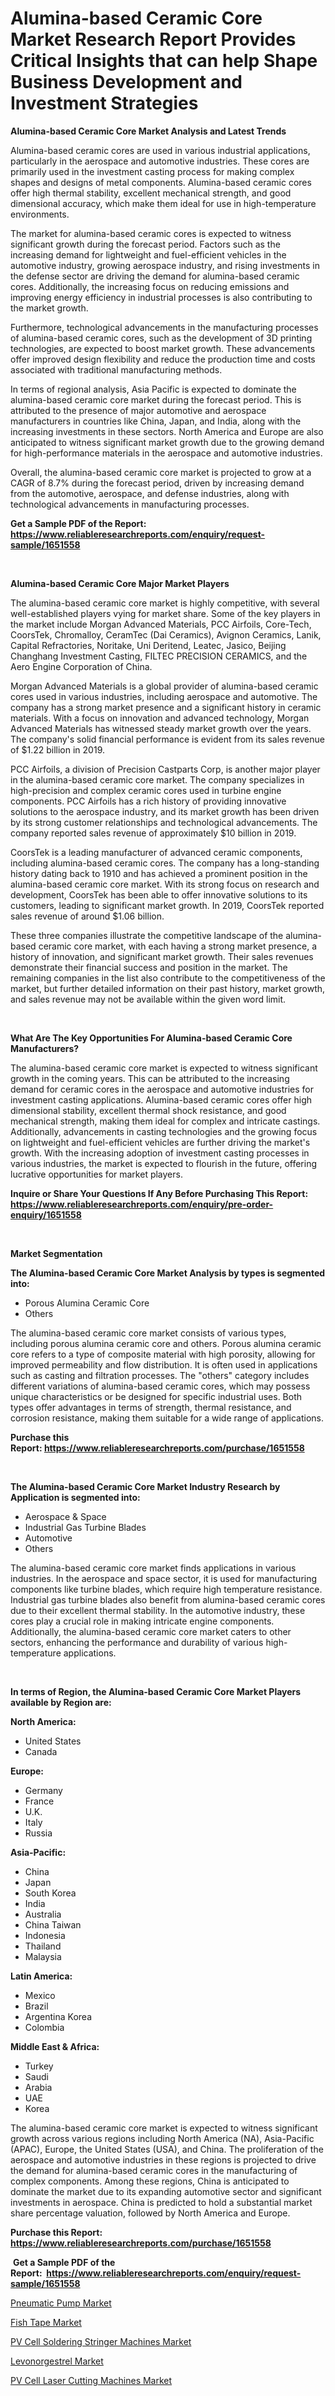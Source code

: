 <p><h1>Alumina-based Ceramic Core Market Research Report Provides Critical Insights that can help Shape Business Development and Investment Strategies</h1></p><p><strong>Alumina-based Ceramic Core Market Analysis and Latest Trends</strong></p>
<p><p>Alumina-based ceramic cores are used in various industrial applications, particularly in the aerospace and automotive industries. These cores are primarily used in the investment casting process for making complex shapes and designs of metal components. Alumina-based ceramic cores offer high thermal stability, excellent mechanical strength, and good dimensional accuracy, which make them ideal for use in high-temperature environments.</p><p>The market for alumina-based ceramic cores is expected to witness significant growth during the forecast period. Factors such as the increasing demand for lightweight and fuel-efficient vehicles in the automotive industry, growing aerospace industry, and rising investments in the defense sector are driving the demand for alumina-based ceramic cores. Additionally, the increasing focus on reducing emissions and improving energy efficiency in industrial processes is also contributing to the market growth.</p><p>Furthermore, technological advancements in the manufacturing processes of alumina-based ceramic cores, such as the development of 3D printing technologies, are expected to boost market growth. These advancements offer improved design flexibility and reduce the production time and costs associated with traditional manufacturing methods.</p><p>In terms of regional analysis, Asia Pacific is expected to dominate the alumina-based ceramic core market during the forecast period. This is attributed to the presence of major automotive and aerospace manufacturers in countries like China, Japan, and India, along with the increasing investments in these sectors. North America and Europe are also anticipated to witness significant market growth due to the growing demand for high-performance materials in the aerospace and automotive industries.</p><p>Overall, the alumina-based ceramic core market is projected to grow at a CAGR of 8.7% during the forecast period, driven by increasing demand from the automotive, aerospace, and defense industries, along with technological advancements in manufacturing processes.</p></p>
<p><strong>Get a Sample PDF of the Report:&nbsp; <a href="https://www.reliableresearchreports.com/enquiry/request-sample/1651558">https://www.reliableresearchreports.com/enquiry/request-sample/1651558</a></strong></p>
<p>&nbsp;</p>
<p><strong>Alumina-based Ceramic Core Major Market Players</strong></p>
<p><p>The alumina-based ceramic core market is highly competitive, with several well-established players vying for market share. Some of the key players in the market include Morgan Advanced Materials, PCC Airfoils, Core-Tech, CoorsTek, Chromalloy, CeramTec (Dai Ceramics), Avignon Ceramics, Lanik, Capital Refractories, Noritake, Uni Deritend, Leatec, Jasico, Beijing Changhang Investment Casting, FILTEC PRECISION CERAMICS, and the Aero Engine Corporation of China.</p><p>Morgan Advanced Materials is a global provider of alumina-based ceramic cores used in various industries, including aerospace and automotive. The company has a strong market presence and a significant history in ceramic materials. With a focus on innovation and advanced technology, Morgan Advanced Materials has witnessed steady market growth over the years. The company's solid financial performance is evident from its sales revenue of $1.22 billion in 2019.</p><p>PCC Airfoils, a division of Precision Castparts Corp, is another major player in the alumina-based ceramic core market. The company specializes in high-precision and complex ceramic cores used in turbine engine components. PCC Airfoils has a rich history of providing innovative solutions to the aerospace industry, and its market growth has been driven by its strong customer relationships and technological advancements. The company reported sales revenue of approximately $10 billion in 2019.</p><p>CoorsTek is a leading manufacturer of advanced ceramic components, including alumina-based ceramic cores. The company has a long-standing history dating back to 1910 and has achieved a prominent position in the alumina-based ceramic core market. With its strong focus on research and development, CoorsTek has been able to offer innovative solutions to its customers, leading to significant market growth. In 2019, CoorsTek reported sales revenue of around $1.06 billion.</p><p>These three companies illustrate the competitive landscape of the alumina-based ceramic core market, with each having a strong market presence, a history of innovation, and significant market growth. Their sales revenues demonstrate their financial success and position in the market. The remaining companies in the list also contribute to the competitiveness of the market, but further detailed information on their past history, market growth, and sales revenue may not be available within the given word limit.</p></p>
<p>&nbsp;</p>
<p><strong>What Are The Key Opportunities For Alumina-based Ceramic Core Manufacturers?</strong></p>
<p><p>The alumina-based ceramic core market is expected to witness significant growth in the coming years. This can be attributed to the increasing demand for ceramic cores in the aerospace and automotive industries for investment casting applications. Alumina-based ceramic cores offer high dimensional stability, excellent thermal shock resistance, and good mechanical strength, making them ideal for complex and intricate castings. Additionally, advancements in casting technologies and the growing focus on lightweight and fuel-efficient vehicles are further driving the market's growth. With the increasing adoption of investment casting processes in various industries, the market is expected to flourish in the future, offering lucrative opportunities for market players.</p></p>
<p><strong>Inquire or Share Your Questions If Any Before Purchasing This Report: <a href="https://www.reliableresearchreports.com/enquiry/pre-order-enquiry/1651558">https://www.reliableresearchreports.com/enquiry/pre-order-enquiry/1651558</a></strong></p>
<p>&nbsp;</p>
<p><strong>Market Segmentation</strong></p>
<p><strong>The Alumina-based Ceramic Core Market Analysis by types is segmented into:</strong></p>
<p><ul><li>Porous Alumina Ceramic Core</li><li>Others</li></ul></p>
<p><p>The alumina-based ceramic core market consists of various types, including porous alumina ceramic core and others. Porous alumina ceramic core refers to a type of composite material with high porosity, allowing for improved permeability and flow distribution. It is often used in applications such as casting and filtration processes. The "others" category includes different variations of alumina-based ceramic cores, which may possess unique characteristics or be designed for specific industrial uses. Both types offer advantages in terms of strength, thermal resistance, and corrosion resistance, making them suitable for a wide range of applications.</p></p>
<p><strong>Purchase this Report:&nbsp;<a href="https://www.reliableresearchreports.com/purchase/1651558">https://www.reliableresearchreports.com/purchase/1651558</a></strong></p>
<p>&nbsp;</p>
<p><strong>The Alumina-based Ceramic Core Market Industry Research by Application is segmented into:</strong></p>
<p><ul><li>Aerospace & Space</li><li>Industrial Gas Turbine Blades</li><li>Automotive</li><li>Others</li></ul></p>
<p><p>The alumina-based ceramic core market finds applications in various industries. In the aerospace and space sector, it is used for manufacturing components like turbine blades, which require high temperature resistance. Industrial gas turbine blades also benefit from alumina-based ceramic cores due to their excellent thermal stability. In the automotive industry, these cores play a crucial role in making intricate engine components. Additionally, the alumina-based ceramic core market caters to other sectors, enhancing the performance and durability of various high-temperature applications.</p></p>
<p>&nbsp;</p>
<p><strong>In terms of Region, the Alumina-based Ceramic Core Market Players available by Region are:</strong></p>
<p>
    <p> <strong> North America: </strong>
        <ul>
            <li>United States</li>
            <li>Canada</li>
        </ul>
        </p> 
    <p> <strong> Europe: </strong>
        <ul>
            <li>Germany</li>
            <li>France</li>
            <li>U.K.</li>
            <li>Italy</li>
            <li>Russia</li>
        </ul>
        </p> 
    <p> <strong> Asia-Pacific: </strong>
        <ul>
            <li>China</li>
            <li>Japan</li>
            <li>South Korea</li>
            <li>India</li>
            <li>Australia</li>
            <li>China Taiwan</li>
            <li>Indonesia</li>
            <li>Thailand</li>
            <li>Malaysia</li>
        </ul>
        </p> 
    <p> <strong> Latin America: </strong>
        <ul>
            <li>Mexico</li>
            <li>Brazil</li>
            <li>Argentina Korea</li>
            <li>Colombia</li>
        </ul>
        </p> 
    <p> <strong> Middle East & Africa: </strong>
        <ul>
            <li>Turkey</li>
            <li>Saudi</li>
            <li>Arabia</li>
            <li>UAE</li>
            <li>Korea</li>
        </ul>
    </p>
    </p>
<p><p>The alumina-based ceramic core market is expected to witness significant growth across various regions including North America (NA), Asia-Pacific (APAC), Europe, the United States (USA), and China. The proliferation of the aerospace and automotive industries in these regions is projected to drive the demand for alumina-based ceramic cores in the manufacturing of complex components. Among these regions, China is anticipated to dominate the market due to its expanding automotive sector and significant investments in aerospace. China is predicted to hold a substantial market share percentage valuation, followed by North America and Europe.</p></p>
<p><strong>Purchase this Report: <a href="https://www.reliableresearchreports.com/purchase/1651558">https://www.reliableresearchreports.com/purchase/1651558</a></strong></p>
<p>&nbsp;<strong>Get a Sample PDF of the Report:&nbsp;&nbsp;<a href="https://www.reliableresearchreports.com/enquiry/request-sample/1651558">https://www.reliableresearchreports.com/enquiry/request-sample/1651558</a></strong></p>
<p><strong></strong></p>
<p><p><a href="https://www.linkedin.com/pulse/decoding-pneumatic-pump-market-deep-dive-latest-trends-segmentation-i4oee/">Pneumatic Pump Market</a></p><p><a href="https://www.linkedin.com/pulse/decoding-fish-tape-market-deep-dive-latest-trends-segmentation-ulrfe/">Fish Tape Market</a></p><p><a href="https://github.com/aliciawhite5576/Market-Research-Report-List-1/blob/main/pv-cell-soldering-stringer-machines-market.md">PV Cell Soldering Stringer Machines Market</a></p><p><a href="https://medium.com/@ridhantakke90/levonorgestrel-market-furnishes-information-on-market-share-market-trends-and-market-growth-78ba4d0582d3">Levonorgestrel Market</a></p><p><a href="https://github.com/marloy8/Market-Research-Report-List-1/blob/main/pv-cell-laser-cutting-machines-market.md">PV Cell Laser Cutting Machines Market</a></p></p>